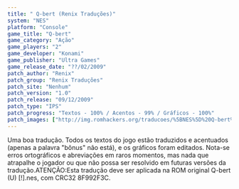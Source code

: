 ```yaml
---
title: " Q-bert (Renix Traduções)"
system: "NES"
platform: "Console"
game_title: "Q-bert"
game_category: "Ação"
game_players: "2"
game_developer: "Konami"
game_publisher: "Ultra Games"
game_release_date: "??/02/2009"
patch_author: "Renix"
patch_group: "Renix Traduções"
patch_site: "Nenhum"
patch_version: "1.0"
patch_release: "09/12/2009"
patch_type: "IPS"
patch_progress: "Textos - 100% / Acentos - 99% / Gráficos - 100%"
patch_images: ["http://img.romhackers.org/traducoes/%5BNES%5D%20Q-bert%20-%20Renix%20Tradu%C3%A7%C3%B5es%20-%201.png","http://img.romhackers.org/traducoes/%5BNES%5D%20Q-bert%20-%20Renix%20Tradu%C3%A7%C3%B5es%20-%202.png","http://img.romhackers.org/traducoes/%5BNES%5D%20Q-bert%20-%20Renix%20Tradu%C3%A7%C3%B5es%20-%203.png"]
---
```

Uma boa tradução. Todos os textos do jogo estão traduzidos e acentuados (apenas a palavra "bônus" não está), e os gráficos foram editados. Nota-se erros ortográficos e abreviações em raros momentos, mas nada que atrapalhe o jogador ou que não possa ser resolvido em futuras versões da tradução.ATENÇÃO:Esta tradução deve ser aplicada na ROM original Q-bert (U) [!].nes, com CRC32 8F992F3C.